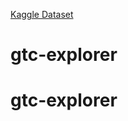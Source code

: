 [Kaggle Dataset](https://www.kaggle.com/datasets/klapeyefoundation/global-terrorism)

# gtc-explorer
# gtc-explorer

